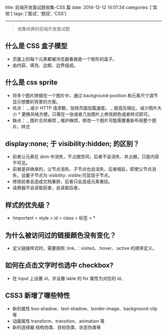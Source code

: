 title: 前端开发面试题收集-CSS 篇
date: 2014-12-12 14:01:34
categories: ['其他']
tags: ['面试', '题目', 'CSS']

---

> 收集经典的前端开发面试题

## 什么是 CSS 盒子模型

- 页面上的每个元素都被浏览器看做是一个矩形的盒子。
- 由内容、填充、边框、边界组成。

## 什么是 css sprite

- 将多个图片拼接在一个图片中，通过 background-position 和元素尺寸调节显示想要的背景的方案。
- 优点：
  _ 减少 HTTP 请求数，加快页面加载速度。
  _ 提高压缩比、减少图片大小 \* 更换风格方便，只需在一张或者几张图片上修改颜色或者样式即可。
- 缺点：
  _ 图片合并麻烦
  _ 维护麻烦，修改一个图片可能需要重新布局整个图片、样式

## display:none; 于 visibility:hidden; 的区别？

- 前者让元素在 dom 中消失，不占据空间，后者不会消失、并占据，只是内容不可见。
- 前者是非继承的，父节点消失、子节点也会消失，后者相反，即使父节点消失，设置子节点为 visibility: visible;可显现子节点。
- 修改前者会造成文档重排，后者只会造成元素重绘。
- 读屏器不会读取前者，会读取后者。

<!-- more -->

## 样式的优先级？

- !important > style > id > class > 标签 > \*

## 为什么被访问过的链接颜色没有变化？

- 定义链接样式时，需要按照 :link、：visited、:hover、:active 的顺序定义。

## 如何在点击文字时也选中 checkbox?

- 在 input 上设置 id，并设置 lable 的 for 属性为对应的 id。

## CSS3 新增了哪些特性

- 新的属性 box-shadow、text-shadow、border-image、background-clip 等
- 动画属性 transform、transition、animation 等
- 新的选择器 结构伪类、目标伪类、状态伪类等
